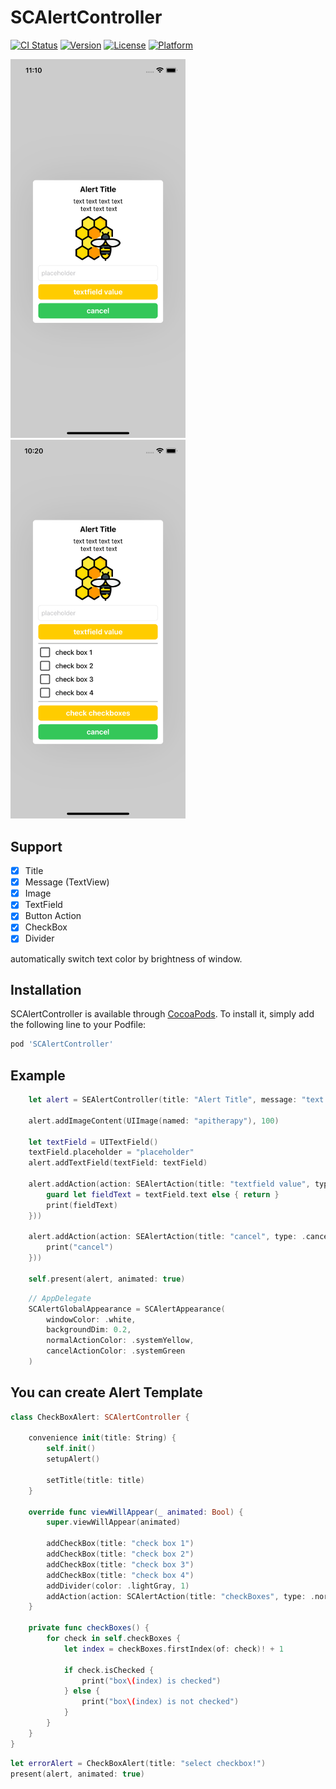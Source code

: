 # SCAlertController

[![CI Status](https://img.shields.io/travis/ohzw/SCAlertController.svg?style=flat)](https://travis-ci.org/ohzw/SCAlertController)
[![Version](https://img.shields.io/cocoapods/v/SCAlertController.svg?style=flat)](https://cocoapods.org/pods/SCAlertController)
[![License](https://img.shields.io/cocoapods/l/SCAlertController.svg?style=flat)](https://cocoapods.org/pods/SCAlertController)
[![Platform](https://img.shields.io/cocoapods/p/SCAlertController.svg?style=flat)](https://cocoapods.org/pods/SCAlertController)

<img src="Preview/ScreenShot-1.png" width="280">
<img src="Preview/ScreenShot-2.png" width="280">

## Support
- [x] Title
- [x] Message (TextView)
- [x] Image
- [x] TextField
- [x] Button Action
- [x] CheckBox
- [x] Divider

automatically switch text color by brightness of window.


## Installation

SCAlertController is available through [CocoaPods](https://cocoapods.org). To install
it, simply add the following line to your Podfile:

```ruby
pod 'SCAlertController'
```

## Example
```Swift
    let alert = SEAlertController(title: "Alert Title", message: "text text text text \n text text text")

    alert.addImageContent(UIImage(named: "apitherapy"), 100)

    let textField = UITextField()
    textField.placeholder = "placeholder"
    alert.addTextField(textField: textField)

    alert.addAction(action: SEAlertAction(title: "textfield value", type: .normal, action: {
        guard let fieldText = textField.text else { return }
        print(fieldText)
    }))

    alert.addAction(action: SEAlertAction(title: "cancel", type: .cancel, action: {
        print("cancel")
    }))

    self.present(alert, animated: true)
```

```Swift 
    // AppDelegate
    SCAlertGlobalAppearance = SCAlertAppearance(
        windowColor: .white,
        backgroundDim: 0.2,
        normalActionColor: .systemYellow,
        cancelActionColor: .systemGreen
    )
```

## You can create Alert Template
```Swift
class CheckBoxAlert: SCAlertController {
    
    convenience init(title: String) {
        self.init()
        setupAlert()

        setTitle(title: title)
    }
    
    override func viewWillAppear(_ animated: Bool) {
        super.viewWillAppear(animated)
        
        addCheckBox(title: "check box 1")
        addCheckBox(title: "check box 2")
        addCheckBox(title: "check box 3")
        addCheckBox(title: "check box 4")
        addDivider(color: .lightGray, 1)
        addAction(action: SCAlertAction(title: "checkBoxes", type: .normal, action: checkBoxes))
    }
    
    private func checkBoxes() {
        for check in self.checkBoxes {
            let index = checkBoxes.firstIndex(of: check)! + 1

            if check.isChecked {
                print("box\(index) is checked")
            } else {
                print("box\(index) is not checked")
            }
        }
    }
}
```
```Swift
let errorAlert = CheckBoxAlert(title: "select checkbox!")
present(alert, animated: true)
```